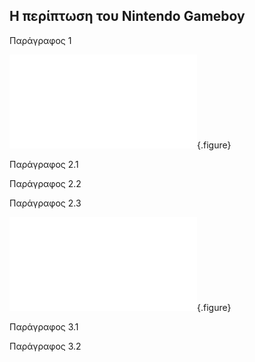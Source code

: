 
## Η περίπτωση του Nintendo Gameboy

Παράγραφος 1

![](nintendo_gameboy.md){.figure}

Παράγραφος 2.1

Παράγραφος 2.2

Παράγραφος 2.3

![](itunes3.md){.figure}

Παράγραφος 3.1

Παράγραφος 3.2
